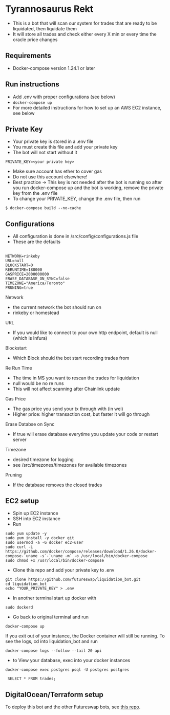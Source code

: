 # Tyrannosaurus Rekt
* This is a bot that will scan our system for trades that are ready to be liquidated, then liquidate them
* It will store all trades and check either every X min or every time the oracle price changes

## Requirements 
* Docker-compose version 1.24.1 or later

## Run instructions
* Add .env with proper configurations (see below)
* `docker-compose up`
* For more detailed instructions for how to set up an AWS EC2 instance, see below

## Private Key 
* Your private key is stored in a .env file 
* You must create this file and add your private key
* The bot will not start without it
```
PRIVATE_KEY=<your private key>
```
* Make sure account has ether to cover gas
* Do not use this account elsewhere!
* Best practice -> This key is not needed after the bot is running so after you run docker-compose up and the bot is working, remove the private key from the .env file
* To change your PRIVATE_KEY, change the .env file, then run
```
$ docker-compose build --no-cache
```

## Configurations
* All configuration is done in /src/config/configurations.js file
* These are the defaults
## 
```
NETWORK=rinkeby
URL=null
BLOCKSTART=0 
RERUNTIME=180000
GASPRICE=2000000000
ERASE_DATABASE_ON_SYNC=false
TIMEZONE="America/Toronto"
PRUNING=true
```

Network
* the current network the bot should run on 
* rinkeby or homestead

URL
* If you would like to connect to your own http endpoint, default is null (which is Infura)

Blockstart
* Which Block should the bot start recording trades from 

Re Run Time
* The time in MS you want to rescan the trades for liquidation
* null would be no re runs 
* This will not affect scanning after Chainlink update

Gas Price 
* The gas price you send your tx through with (in wei)
* Higher price: higher transaction cost, but faster it will go through

Erase Databse on Sync
* If true will erase database everytime you update your code or restart server 

Timezone 
* desired timezone for logging
* see /src/timezones/timezones for available timezones

Pruning
* If the database removes the closed trades

## EC2 setup
* Spin up EC2 instance
* SSH into EC2 instance 
* Run
```
sudo yum update -y
sudo yum install -y docker git
sudo usermod -a -G docker ec2-user
sudo curl -L https://github.com/docker/compose/releases/download/1.26.0/docker-compose-`uname -s`-`uname -m` -o /usr/local/bin/docker-compose
sudo chmod +x /usr/local/bin/docker-compose
```
* Clone this repo and add your private key to .env
```
git clone https://github.com/futureswap/liquidation_bot.git
cd liquidation_bot
echo "YOUR_PRIVATE_KEY" > .env
```
* In another terminal start up docker with 
```
sudo dockerd
```

* Go back to original terminal and run 
```
docker-compose up 
```

If you exit out of your instance, the Docker container will still be running. To see the logs, cd into liquidation_bot and run 
```
docker-compose logs --follow --tail 20 api
```
* to View your database, exec into your docker instances
```
docker-compose exec postgres psql -U postgres postgres
```
```
 SELECT * FROM trades;
 ```

## DigitalOcean/Terraform setup

To deploy this bot and the other Futureswap bots, see [this repo](https://github.com/jonpurdy/fsbot_terraform).
